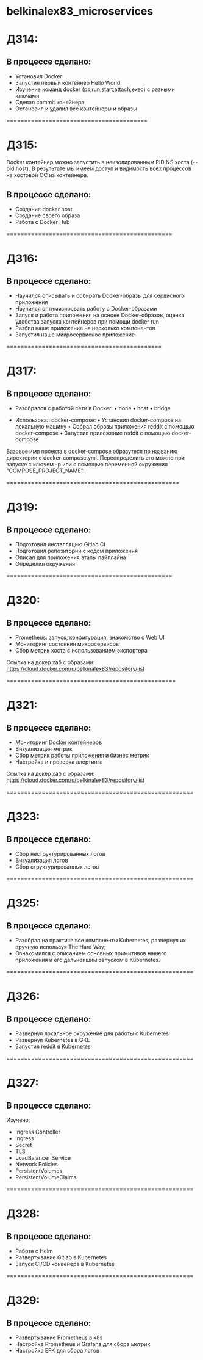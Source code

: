 # belkinalex83_microservices

# ДЗ14:

## В процессе сделано:
- Установил Docker
- Запуcтил первый контейнер Hello World
- Изучение команд docker (ps,run,start,attach,exec) с разными ключами
- Сделал commit конейнера
- Остановил и удалил все контейнеры и образы

========================================

# ДЗ15:

Docker контейнер можно запустить в неизолированным PID NS хоста (-- pid host). В результате мы имеем доступ и видимость всех процессов на хостовой ОС из контейнера.

## В процессе сделано:
- Создание docker host
- Создание своего образа
- Работа с Docker Hub

===============================================

# ДЗ16:

## В процессе сделано:
- Научился описывать и собирать Docker-образы для сервисного приложения
- Научился оптимизировать работу с Docker-образами
- Запуск и работа приложения на основе Docker-образов, оценка удобства запуска контейнеров при помощи docker run
- Разбил наше приложение на несколько компонентов
- Запустил наше микросервисное приложение

============================================

# ДЗ17:

## В процессе сделано:
- Разобрался с работой сети в Docker:
• none
• host
• bridge

- Использовал docker-compose:
• Установил docker-compose на локальную машину
• Собрал образы приложения reddit с помощью docker-compose
• Запустил приложение reddit с помощью docker-compose

Базовое имя проекта в docker-compose образутеся по названию директории с docker-compose.yml. Переопределить его можно при запуске с ключем -p или с помощью переменной окружения "COMPOSE_PROJECT_NAME".

=================================================

# ДЗ19:

## В процессе сделано:
- Подготовил инсталляцию Gitlab CI
- Подготовил репозиторий с кодом приложения
- Описал для приложения этапы пайплайна
- Определил окружения

===============================================

# ДЗ20:

## В процессе сделано:
- Prometheus: запуск, конфигурация, знакомство с Web UI
- Мониторинг состояния микросервисов
- Сбор метрик хоста с использованием экспортера

Ссылка на докер хаб с образами: https://cloud.docker.com/u/belkinalex83/repository/list

================================================

# ДЗ21:

## В процессе сделано:
- Мониторинг Docker контейнеров
- Визуализация метрик
- Сбор метрик работы приложения и бизнес метрик
- Настройка и проверка алертинга

Ссылка на докер хаб с образами: https://cloud.docker.com/u/belkinalex83/repository/list

=====================================================

# ДЗ23:

## В процессе сделано:
- Сбор неструктурированных логов
- Визуализация логов
- Сбор структурированных логов

=====================================================

# ДЗ25:

## В процессе сделано:
- Разобрал на практике все компоненты Kubernetes, развернул их вручную используя The Hard Way;
- Ознакомился с описанием основных примитивов нашего приложения и его дальнейшим запуском в Kubernetes.

=====================================================

# ДЗ26:

## В процессе сделано:
- Развернул локальное окружение для работы с Kubernetes
- Развернул Kubernetes в GKE
- Запустил reddit в Kubernetes

=====================================================

# ДЗ27:

## В процессе сделано:
Изучено:
- Ingress Controller
- Ingress
- Secret
- TLS
- LoadBalancer Service
- Network Policies
- PersistentVolumes
- PersistentVolumeClaims

=====================================================

# ДЗ28:

## В процессе сделано:
- Работа с Helm
- Развертывание Gitlab в Kubernetes
- Запуск CI/CD конвейера в Kubernetes

=====================================================

# ДЗ29:

## В процессе сделано:
- Развертывание Prometheus в k8s
- Настройка Prometheus и Grafana для сбора метрик
- Настройка EFK для сбора логов
